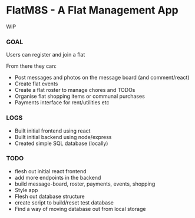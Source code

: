 # **FlatM8S - A Flat Management App**

WIP
 ### GOAL

Users can register and join a flat

From there they can: 

- Post messages and photos on the message board (and comment/react)
- Create flat events 
- Create a flat roster to manage chores and TODOs
- Organise flat shopping items or communal purchases
- Payments interface for rent/utilities etc 

### LOGS

- Built initial frontend using react
- Built initial backend using node/express 
- Created simple SQL database (locally)

### TODO

- flesh out initial react frontend 
- add more endpoints in the backend
- build message-board, roster, payments, events, shopping
- Style app
- Flesh out database structure
- create script to build/reset test database 
- Find a way of moving database out from local storage
